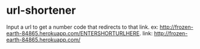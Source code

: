 # url-shortener
Input a url to get a number code that redirects to that link. ex: http://frozen-earth-84865.herokuapp.com/ENTERSHORTURLHERE.
link: http://frozen-earth-84865.herokuapp.com/
